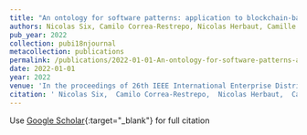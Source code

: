```yaml
---
title: "An ontology for software patterns: application to blockchain-based software development"
authors: Nicolas Six, Camilo Correa-Restrepo, Nicolas Herbaut, Camille Salinesi
pub_year: 2022
collection: pubi18njournal
metacollection: publications
permalink: /publications/2022-01-01-An-ontology-for-software-patterns-application-to-blockchain-based-software-development
date: 2022-01-01
year: 2022
venue: 'In the proceedings of 26th IEEE International Enterprise Distributed Object Computing Conference, EDOC 2022'
citation: ' Nicolas Six,  Camilo Correa-Restrepo,  Nicolas Herbaut,  Camille Salinesi, &quot;An ontology for software patterns: application to blockchain-based software development.&quot; In the proceedings of 26th IEEE International Enterprise Distributed Object Computing Conference, EDOC 2022, 2022.'
---
```

Use [Google Scholar](https://scholar.google.com/scholar?q=An+ontology+for+software+patterns:+application+to+blockchain+based+software+development){:target="_blank"} for full citation